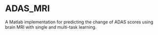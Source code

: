 # ADAS_MRI
A Matlab implementation for predicting the change of ADAS scores using brain MRI with single and multi-task learning. 
